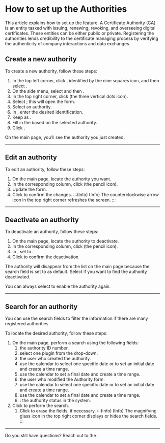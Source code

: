 # How to set up the Authorities 

This article explains how to set up the  feature. A Certificate Authority (CA) is an entity tasked with issuing, renewing, revoking, and overseeing digital certificates. These entities can be either public or private. Registering the authorities lends credibility to the certificate managing process by verifying the authenticity of company interactions and data exchanges.

## Create a new authority

To create a new authority, follow these steps:

1. In the top left corner, click , identified by the nine squares icon, and then select .
2. On the side menu, select  and then .
3. In the top right corner, click  (the three vertical dots icon).
4. Select ; this will open the  form.
5. Select an authority.
6. In , enter the desired identification.
7. Keep  as .
8. Fill in the  based on the selected authority.
9. Click .

On the  main page, you'll see the authority you just created.
***
## Edit an authority
To edit an authority, follow these steps:

1. On the  main page, locate the authority you want.
2. In the corresponding  column, click  (the pencil icon).
3. Update the form.
4. Click  to confirm the changes.
:::(Info) (Info)
The counterclockwise arrow icon  in the top right corner refreshes the screen.
:::
***
## Deactivate an authority
To deactivate an authority, follow these steps:

1. On the  main page, locate the authority to deactivate.
2. In the corresponding  column, click  (the pencil icon).
3. In , set to .
4. Click  to confirm the deactivation.

The authority will disappear from the list on the main page because the search field  is set to  as default. Select  if you want to find the authority deactivated. 

You can always select  to enable the authority again.
* * *
## Search for an authority
You can use the search fields to filter the information if there are many registered authorities.

To locate the desired authority, follow these steps:

1. On the  main page, perform a search using the following fields:
    1.  the authority ID number.
    2.  select one plugin from the drop-down.
    3.  the user who created the authority.
    4.  use the calendar to select one specific date or to set an initial date and create a time range.
    5.  use the calendar to set a final date and create a time range.
    6.  the user who modified the Authority form.
    7.  use the calendar to select one specific date or to set an initial date and create a time range.
    8.  use the calendar to set a final date and create a time range.
    9. : the authority status in the system.
2. Click  to perform the search.
    1. Click  to erase the fields, if necessary.
:::(Info) (Info)
The magnifying glass icon in the top right corner displays or hides the search fields.
:::
***
Do you still have questions? Reach out to the .